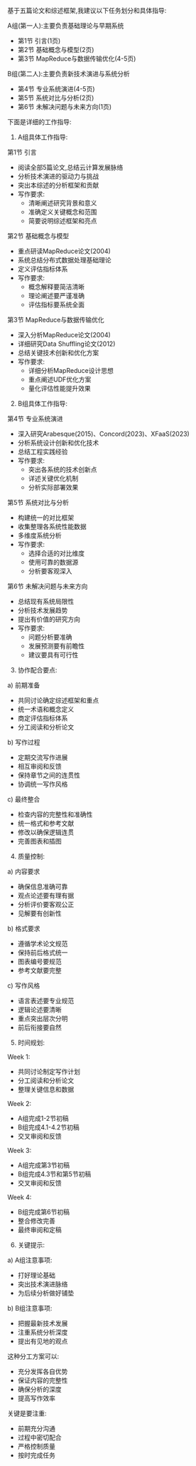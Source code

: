基于五篇论文和综述框架,我建议以下任务划分和具体指导:

A组(第一人):主要负责基础理论与早期系统

- 第1节 引言(1页)
- 第2节 基础概念与模型(2页)
- 第3节 MapReduce与数据传输优化(4-5页)

B组(第二人):主要负责新技术演进与系统分析

- 第4节 专业系统演进(4-5页)
- 第5节 系统对比与分析(2页)
- 第6节 未解决问题与未来方向(1页)

下面是详细的工作指导:

1. A组具体工作指导:

第1节 引言

- 阅读全部5篇论文,总结云计算发展脉络
- 分析技术演进的驱动力与挑战
- 突出本综述的分析框架和贡献
- 写作要求:
  * 清晰阐述研究背景和意义
  * 准确定义关键概念和范围
  * 简要说明综述框架和亮点

第2节 基础概念与模型

- 重点研读MapReduce论文(2004)
- 系统总结分布式数据处理基础理论
- 定义评估指标体系
- 写作要求:
  * 概念解释要简洁清晰
  * 理论阐述要严谨准确
  * 评估指标要系统全面

第3节 MapReduce与数据传输优化

- 深入分析MapReduce论文(2004)
- 详细研究Data Shuffling论文(2012)
- 总结关键技术创新和优化方案
- 写作要求:
  * 详细分析MapReduce设计思想
  * 重点阐述UDF优化方案
  * 量化评估性能提升效果

2. B组具体工作指导:

第4节 专业系统演进

- 深入研究Arabesque(2015)、Concord(2023)、XFaaS(2023)
- 分析系统设计创新和优化技术
- 总结工程实践经验
- 写作要求:
  * 突出各系统的技术创新点
  * 详述关键优化机制
  * 分析实际部署效果

第5节 系统对比与分析

- 构建统一的对比框架
- 收集整理各系统性能数据
- 多维度系统分析
- 写作要求:
  * 选择合适的对比维度
  * 使用可靠的数据源
  * 分析要客观深入

第6节 未解决问题与未来方向

- 总结现有系统局限性
- 分析技术发展趋势
- 提出有价值的研究方向
- 写作要求:
  * 问题分析要准确
  * 发展预测要有前瞻性
  * 建议要具有可行性

3. 协作配合要点:

a) 前期准备

- 共同讨论确定综述框架和重点
- 统一术语和概念定义
- 商定评估指标体系
- 分工阅读和分析论文

b) 写作过程

- 定期交流写作进展
- 相互审阅和反馈
- 保持章节之间的连贯性
- 协调统一写作风格

c) 最终整合

- 检查内容的完整性和准确性
- 统一格式和参考文献
- 修改以确保逻辑连贯
- 完善图表和插图

4. 质量控制:

a) 内容要求

- 确保信息准确可靠
- 观点论述要有理有据
- 分析评价要客观公正
- 见解要有创新性

b) 格式要求

- 遵循学术论文规范
- 保持前后格式统一
- 图表编号要规范
- 参考文献要完整

c) 写作风格

- 语言表述要专业规范
- 逻辑论述要清晰
- 重点突出层次分明
- 前后衔接要自然

5. 时间规划:

Week 1:

- 共同讨论制定写作计划
- 分工阅读和分析论文
- 整理关键信息和数据

Week 2:

- A组完成1-2节初稿
- B组完成4.1-4.2节初稿
- 交叉审阅和反馈

Week 3:

- A组完成第3节初稿
- B组完成4.3节和第5节初稿
- 交叉审阅和反馈

Week 4:

- B组完成第6节初稿
- 整合修改完善
- 最终审阅和定稿

6. 关键提示:

a) A组注意事项:

- 打好理论基础
- 突出技术演进脉络
- 为后续分析做好铺垫

b) B组注意事项:

- 把握最新技术发展
- 注重系统分析深度
- 提出有见地的观点

这种分工方案可以:

- 充分发挥各自优势
- 保证内容的完整性
- 确保分析的深度
- 提高写作效率

关键是要注重:

- 前期充分沟通
- 过程中密切配合
- 严格控制质量
- 按时完成任务
